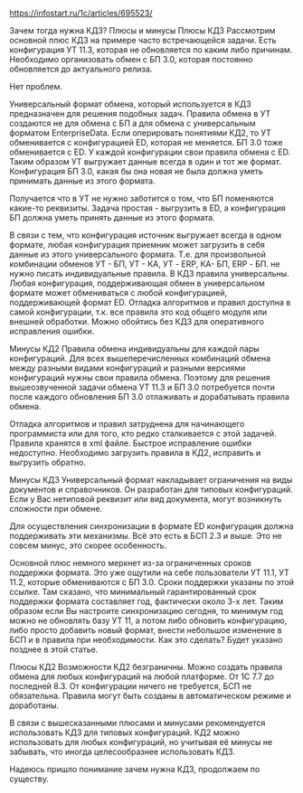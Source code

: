 https://infostart.ru/1c/articles/695523/

Зачем тогда нужна КД3? Плюсы и минусы
Плюсы КД3
Рассмотрим основной плюс КД3 на примере часто встречающейся задачи. Есть конфигурация УТ 11.3, которая не обновляется по каким либо причинам. Необходимо организовать обмен с БП 3.0, которая постоянно обновляется до актуального релиза.

Нет проблем.

Универсальный формат обмена, который используется в КД3 предназначен для решения подобных задач.
Правила обмена в УТ создаются не для обмена с БП а для обмена с универсальным форматом EnterpriseData.
Если оперировать понятиями КД2, то УТ обменивается с конфигурацией ED, которая не меняется. БП 3.0 тоже обменивается с ED.
У каждой конфигурации свои правила обмена с ED. Таким образом УТ выгружает данные всегда в один и тот же формат. Конфигурация БП 3.0, какая бы она новая не была должна уметь принимать данные из этого формата.

Получается что в УТ не нужно заботится о том, что БП поменяются какие-то реквизиты. Задача простая - выгрузить в ED, а конфигурация БП должна уметь принять данные из этого формата.

В связи с тем, что конфигурация источник выгружает всегда в одном формате, любая конфигурация приемник может загрузить в себя данные из этого универсального формата.
Т.е. для произвольной комбинации обменов УТ - БП, УТ - КА, УТ - ERP, КА- БП, ERP - БП. не нужно писать индивидуальные правила. В КД3 правила универсальны. Любая конфигурация, поддерживающая обмен в универсальном формате может обмениваться с любой конфигурацией, поддерживающей формат ED.
Отладка алгоритмов и правил доступна в самой конфигурации, т.к. все правила это код общего модуля или внешней обработки. Можно обойтись без КД3 для оперативного исправления ошибки.

Минусы КД2
Правила обмена индивидуальны для каждой пары конфигураций. Для всех вышеперечисленных комбинаций обмена между разными видами конфигураций и разными версиями конфигураций нужны свои правила обмена. Поэтому для решения вышеозвученной задачи обмена УТ 11.3 и БП 3.0 потребуется почти после каждого обновления БП 3.0 отлаживать и дорабатывать правила обмена.

Отладка алгоритмов и правил затруднена для начинающего программиста или для того, кто редко сталкивается с этой задачей.  Правила хранятся в xml файле. Быстрое исправление ошибки недоступно. Необходимо загрузить правила в КД2, исправить и выгрузить обратно.

Минусы КД3
Универсальный формат накладывает ограничения на виды документов и справочников. Он разработан для типовых конфигураций. Если у Вас нетиповой реквизит или вид документа, могут возникнуть сложности при обмене. 

Для осуществления синхронизации в формате ED конфигурация должна поддерживать эти механизмы. Всё это есть в БСП 2.3 и выше.  Это не совсем минус, это скорее особенность.

Основной плюс немного меркнет из-за ограниченных сроков поддержки формата. Это уже ощутили на себе пользователи УТ 11.1, УТ 11.2, которые обмениваются с БП 3.0. Сроки поддержки указаны по этой ссылке. Там сказано, что минимальный гарантированный срок поддержки формата составляет год, фактически около 3-х лет. Таким образом если Вы настроите синхронизацию сегодня, то минимум год можно не обновлять базу УТ 11, а потом либо обновить конфигурацию, либо просто добавить новый формат, внести небольшое изменение в БСП и в правила при необходимости. Как это сделать? Будет указано позднее в этой статье.

Плюсы КД2
Возможности КД2 безграничны. Можно создать правила обмена для любых конфигураций на любой платформе. От 1С 7.7 до последней 8.3. От конфигурации ничего не требуется, БСП не обязательна. Правила могут быть созданы в автоматическом режиме и доработаны.

В связи с вышесказанными плюсами и минусами рекомендуется использовать КД3 для типовых конфигураций. КД2 можно использовать для любых конфигураций, но учитывая её минусы не забывать, что иногда целесообразнее использовать КД3.

Надеюсь пришло понимание зачем нужна КД3, продолжаем по существу.
